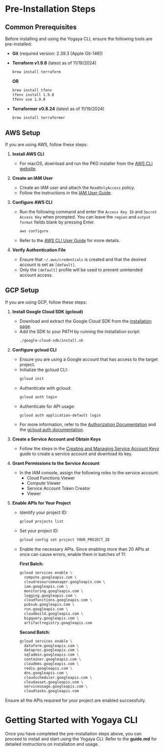 # Pre-Installation Steps

## Common Prerequisites

Before installing and using the Yogaya CLI, ensure the following tools are pre-installed:

- **Git** (required version: 2.39.3 (Apple Git-146))

- **Terraform v1.9.8** (latest as of 11/19/2024)
  ```bash
  brew install terraform
  ```
  **OR**
  ```bash
  brew install tfenv
  tfenv install 1.9.8
  tfenv use 1.9.8
  ```

- **Terraformer v0.8.24** (latest as of 11/19/2024)
  ```bash
  brew install terraformer
  ```

## AWS Setup

If you are using AWS, follow these steps:

1. **Install AWS CLI**
   - For macOS, download and run the PKG installer from the [AWS CLI website](https://aws.amazon.com/cli/).

2. **Create an IAM User**
   - Create an IAM user and attach the `ReadOnlyAccess` policy.
   - Follow the instructions in the [IAM User Guide](https://docs.aws.amazon.com/IAM/latest/UserGuide/id_users_create.html).

3. **Configure AWS CLI**
   - Run the following command and enter the `Access Key ID` and `Secret Access Key` when prompted. You can leave the `region` and `output format` fields blank by pressing Enter.
     ```bash
     aws configure
     ```
   - Refer to the [AWS CLI User Guide](https://docs.aws.amazon.com/cli/latest/userguide/welcome-examples.html) for more details.

4. **Verify Authentication File**
   - Ensure that `~/.aws/credentials` is created and that the desired account is set as `[default]`.
   - Only the `[default]` profile will be used to prevent unintended account access.

## GCP Setup

If you are using GCP, follow these steps:

1. **Install Google Cloud SDK (gcloud)**
   - Download and extract the Google Cloud SDK from the [installation page](https://cloud.google.com/sdk/docs/install).
   - Add the SDK to your PATH by running the installation script:
     ```bash
     ./google-cloud-sdk/install.sh
     ```

2. **Configure gcloud CLI**
   - Ensure you are using a Google account that has access to the target project.
   - Initialize the gcloud CLI:
     ```bash
     gcloud init
     ```
   - Authenticate with gcloud:
     ```bash
     gcloud auth login
     ```
   - Authenticate for API usage:
     ```bash
     gcloud auth application-default login
     ```
   - For more information, refer to the [Authorization Documentation](https://cloud.google.com/sdk/docs/authorizing?hl=en) and the [gcloud auth documentation](https://cloud.google.com/sdk/gcloud/reference/auth/application-default/login).

3. **Create a Service Account and Obtain Keys**
   - Follow the steps in the [Creating and Managing Service Account Keys](https://cloud.google.com/iam/docs/creating-managing-service-account-keys?hl=en) guide to create a service account and download its key.

4. **Grant Permissions to the Service Account**
   - In the IAM console, assign the following roles to the service account:
     - Cloud Functions Viewer
     - Compute Viewer
     - Service Account Token Creator
     - Viewer

5. **Enable APIs for Your Project**
   - Identify your project ID:
     ```bash
     gcloud projects list
     ```
   - Set your project ID:
     ```bash
     gcloud config set project YOUR_PROJECT_ID
     ```
   - Enable the necessary APIs. Since enabling more than 20 APIs at once can cause errors, enable them in batches of 11:

     **First Batch:**
     ```bash
     gcloud services enable \
       compute.googleapis.com \
       cloudresourcemanager.googleapis.com \
       iam.googleapis.com \
       monitoring.googleapis.com \
       logging.googleapis.com \
       cloudfunctions.googleapis.com \
       pubsub.googleapis.com \
       run.googleapis.com \
       cloudbuild.googleapis.com \
       bigquery.googleapis.com \
       artifactregistry.googleapis.com
     ```

     **Second Batch:**
     ```bash
     gcloud services enable \
       dataform.googleapis.com \
       dataproc.googleapis.com \
       sqladmin.googleapis.com \
       container.googleapis.com \
       cloudkms.googleapis.com \
       redis.googleapis.com \
       dns.googleapis.com \
       cloudscheduler.googleapis.com \
       cloudasset.googleapis.com \
       serviceusage.googleapis.com \
       cloudtasks.googleapis.com
     ```

Ensure all the APIs required for your project are enabled successfully.

# Getting Started with Yogaya CLI

Once you have completed the pre-installation steps above, you can proceed to install and start using the Yogaya CLI. Refer to the **guide.md** for detailed instructions on installation and usage.
